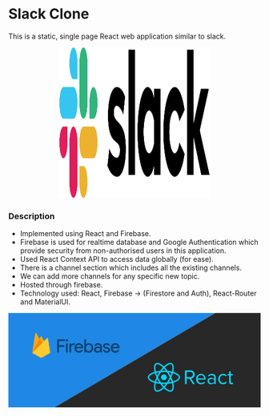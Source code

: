 # Slack Clone


This is a static, single page React web application similar to slack.

<p align="center">
  <a href="https://github.com/swapnalshahil/slack">
    <img src="https://github.com/swapnalshahil/slack/blob/main/public/slack-logo.svg" alt="Logo" width="300" height="300">
  </a>
</p>


### Description
- Implemented using React and Firebase.
- Firebase is used for realtime database and Google Authentication which provide security from non-authorised users in this application.
- Used React Context API to access data globally (for ease).
- There is a channel section which includes all the existing channels.
- We can add more channels for any specific new topic.
- Hosted through firebase.
- Technology used: React, Firebase -> (Firestore and Auth), React-Router and MaterialUI.




<p align="center">
  <a href="https://github.com/swapnalshahil/slack">
    <img src="https://github.com/swapnalshahil/slack/blob/main/public/github_firebase_react.webp" alt="">
  </a>
</p>


